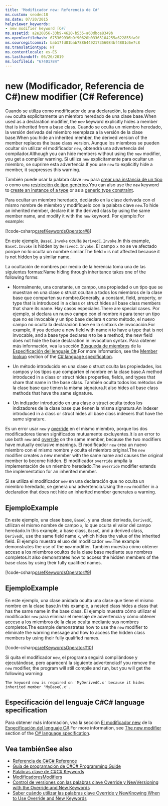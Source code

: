 ```yaml
---
title: 'Modificador new: Referencia de C#'
ms.custom: seodec18
ms.date: 07/20/2015
helpviewer_keywords:
- new modifier keyword [C#]
ms.assetid: a2e20856-33b9-4620-b535-a60dbce8349b
ms.openlocfilehash: 675369936b9f90620b03365104255a622855fa9f
ms.sourcegitcommit: bab17fd81bab7886449217356084bf4881d6e7c8
ms.translationtype: HT
ms.contentlocale: es-ES
ms.lasthandoff: 06/26/2019
ms.locfileid: "67401784"
---
```

# <a name="new-modifier-c-reference"></a><span data-ttu-id="a38fa-102">new (Modificador, Referencia de C#)</span><span class="sxs-lookup"><span data-stu-id="a38fa-102">new modifier (C# Reference)</span></span>

<span data-ttu-id="a38fa-103">Cuando se utiliza como modificador de una declaración, la palabra clave `new` oculta explícitamente un miembro heredado de una clase base.</span><span class="sxs-lookup"><span data-stu-id="a38fa-103">When used as a declaration modifier, the `new` keyword explicitly hides a member that is inherited from a base class.</span></span> <span data-ttu-id="a38fa-104">Cuando se oculta un miembro heredado, la versión derivada del miembro reemplaza a la versión de la clase base.</span><span class="sxs-lookup"><span data-stu-id="a38fa-104">When you hide an inherited member, the derived version of the member replaces the base class version.</span></span> <span data-ttu-id="a38fa-105">Aunque los miembros se pueden ocultar sin utilizar el modificador `new`, obtendrá una advertencia del compilador.</span><span class="sxs-lookup"><span data-stu-id="a38fa-105">Although you can hide members without using the `new` modifier, you get a compiler warning.</span></span> <span data-ttu-id="a38fa-106">Si utiliza `new` explícitamente para ocultar un miembro, se suprime esta advertencia.</span><span class="sxs-lookup"><span data-stu-id="a38fa-106">If you use `new` to explicitly hide a member, it suppresses this warning.</span></span>

<span data-ttu-id="a38fa-107">También puede usar la palabra clave `new` para [crear una instancia de un tipo](../operators/new-operator.md) o como una [restricción de tipo genérico](../keywords/new-constraint.md).</span><span class="sxs-lookup"><span data-stu-id="a38fa-107">You can also use the `new` keyword to [create an instance of a type](../operators/new-operator.md) or as a [generic type constraint](../keywords/new-constraint.md).</span></span>

<span data-ttu-id="a38fa-108">Para ocultar un miembro heredado, declárelo en la clase derivada con el mismo nombre de miembro y modifíquelo con la palabra clave `new`.</span><span class="sxs-lookup"><span data-stu-id="a38fa-108">To hide an inherited member, declare it in the derived class by using the same member name, and modify it with the `new` keyword.</span></span> <span data-ttu-id="a38fa-109">Por ejemplo:</span><span class="sxs-lookup"><span data-stu-id="a38fa-109">For example:</span></span>

[!code-csharp[csrefKeywordsOperator#8](~/samples/snippets/csharp/VS_Snippets_VBCSharp/csrefKeywordsOperator/CS/csrefKeywordsOperators.cs#8)]

<span data-ttu-id="a38fa-110">En este ejemplo, `BaseC.Invoke` oculta `DerivedC.Invoke`.</span><span class="sxs-lookup"><span data-stu-id="a38fa-110">In this example, `BaseC.Invoke` is hidden by `DerivedC.Invoke`.</span></span> <span data-ttu-id="a38fa-111">El campo `x` no se ve afectado porque no lo oculta un nombre similar.</span><span class="sxs-lookup"><span data-stu-id="a38fa-111">The field `x` is not affected because it is not hidden by a similar name.</span></span>

<span data-ttu-id="a38fa-112">La ocultación de nombres por medio de la herencia toma una de las siguientes formas:</span><span class="sxs-lookup"><span data-stu-id="a38fa-112">Name hiding through inheritance takes one of the following forms:</span></span>

- <span data-ttu-id="a38fa-113">Normalmente, una constante, un campo, una propiedad o un tipo que se muestran en una clase o struct ocultan a todos los miembros de la clase base que comparten su nombre.</span><span class="sxs-lookup"><span data-stu-id="a38fa-113">Generally, a constant, field, property, or type that is introduced in a class or struct hides all base class members that share its name.</span></span> <span data-ttu-id="a38fa-114">Hay casos especiales.</span><span class="sxs-lookup"><span data-stu-id="a38fa-114">There are special cases.</span></span> <span data-ttu-id="a38fa-115">Por ejemplo, si declara un nuevo campo con el nombre `N` para tener un tipo que no es invocable y un tipo base declara `N` como método, el nuevo campo no oculta la declaración base en la sintaxis de invocación.</span><span class="sxs-lookup"><span data-stu-id="a38fa-115">For example, if you declare a new field with name `N` to have a type that is not invocable, and a base type declares `N` to be a method, the new field does not hide the base declaration in invocation syntax.</span></span> <span data-ttu-id="a38fa-116">Para obtener más información, vea la sección [Búsqueda de miembros](~/_csharplang/spec/expressions.md#member-lookup) de la [Especificación del lenguaje C#](~/_csharplang/spec/introduction.md).</span><span class="sxs-lookup"><span data-stu-id="a38fa-116">For more information, see the [Member lookup](~/_csharplang/spec/expressions.md#member-lookup) section of the [C# language specification](~/_csharplang/spec/introduction.md).</span></span>

- <span data-ttu-id="a38fa-117">Un método introducido en una clase o struct oculta las propiedades, los campos y los tipos que comparten el nombre en la clase base.</span><span class="sxs-lookup"><span data-stu-id="a38fa-117">A method introduced in a class or struct hides properties, fields, and types that share that name in the base class.</span></span> <span data-ttu-id="a38fa-118">También oculta todos los métodos de la clase base que tienen la misma signatura.</span><span class="sxs-lookup"><span data-stu-id="a38fa-118">It also hides all base class methods that have the same signature.</span></span>

- <span data-ttu-id="a38fa-119">Un indizador introducido en una clase o struct oculta todos los indizadores de la clase base que tienen la misma signatura.</span><span class="sxs-lookup"><span data-stu-id="a38fa-119">An indexer introduced in a class or struct hides all base class indexers that have the same signature.</span></span>

<span data-ttu-id="a38fa-120">Es un error usar `new` y [override](override.md) en el mismo miembro, porque los dos modificadores tienen significados mutuamente excluyentes.</span><span class="sxs-lookup"><span data-stu-id="a38fa-120">It is an error to use both `new` and [override](override.md) on the same member, because the two modifiers have mutually exclusive meanings.</span></span> <span data-ttu-id="a38fa-121">El modificador `new` crea un nuevo miembro con el mismo nombre y oculta el miembro original.</span><span class="sxs-lookup"><span data-stu-id="a38fa-121">The `new` modifier creates a new member with the same name and causes the original member to become hidden.</span></span> <span data-ttu-id="a38fa-122">El modificador `override` amplía la implementación de un miembro heredado.</span><span class="sxs-lookup"><span data-stu-id="a38fa-122">The `override` modifier extends the implementation for an inherited member.</span></span>

<span data-ttu-id="a38fa-123">Si se utiliza el modificador `new` en una declaración que no oculta un miembro heredado, se genera una advertencia.</span><span class="sxs-lookup"><span data-stu-id="a38fa-123">Using the `new` modifier in a declaration that does not hide an inherited member generates a warning.</span></span>

## <a name="example"></a><span data-ttu-id="a38fa-124">Ejemplo</span><span class="sxs-lookup"><span data-stu-id="a38fa-124">Example</span></span>

<span data-ttu-id="a38fa-125">En este ejemplo, una clase base, `BaseC`, y una clase derivada, `DerivedC`, utilizan el mismo nombre de campo `x`, lo que oculta el valor del campo heredado.</span><span class="sxs-lookup"><span data-stu-id="a38fa-125">In this example, a base class, `BaseC`, and a derived class, `DerivedC`, use the same field name `x`, which hides the value of the inherited field.</span></span> <span data-ttu-id="a38fa-126">El ejemplo muestra el uso del modificador `new`.</span><span class="sxs-lookup"><span data-stu-id="a38fa-126">The example demonstrates the use of the `new` modifier.</span></span> <span data-ttu-id="a38fa-127">También muestra cómo obtener acceso a los miembros ocultos de la clase base mediante sus nombres completos.</span><span class="sxs-lookup"><span data-stu-id="a38fa-127">It also demonstrates how to access the hidden members of the base class by using their fully qualified names.</span></span>

[!code-csharp[csrefKeywordsOperator#9](~/samples/snippets/csharp/VS_Snippets_VBCSharp/csrefKeywordsOperator/CS/csrefKeywordsOperators.cs#9)]

## <a name="example"></a><span data-ttu-id="a38fa-128">Ejemplo</span><span class="sxs-lookup"><span data-stu-id="a38fa-128">Example</span></span>

<span data-ttu-id="a38fa-129">En este ejemplo, una clase anidada oculta una clase que tiene el mismo nombre en la clase base.</span><span class="sxs-lookup"><span data-stu-id="a38fa-129">In this example, a nested class hides a class that has the same name in the base class.</span></span> <span data-ttu-id="a38fa-130">El ejemplo muestra cómo utilizar el modificador `new` para eliminar el mensaje de advertencia y cómo obtener acceso a los miembros de la clase oculta mediante sus nombres completos.</span><span class="sxs-lookup"><span data-stu-id="a38fa-130">The example demonstrates how to use the `new` modifier to eliminate the warning message and how to access the hidden class members by using their fully qualified names.</span></span>

[!code-csharp[csrefKeywordsOperator#10](~/samples/snippets/csharp/VS_Snippets_VBCSharp/csrefKeywordsOperator/CS/csrefKeywordsOperators.cs#10)]

<span data-ttu-id="a38fa-131">Si quita el modificador `new`, el programa seguirá compilándose y ejecutándose, pero aparecerá la siguiente advertencia:</span><span class="sxs-lookup"><span data-stu-id="a38fa-131">If you remove the `new` modifier, the program will still compile and run, but you will get the following warning:</span></span>

```text
The keyword new is required on 'MyDerivedC.x' because it hides inherited member 'MyBaseC.x'.
```

## <a name="c-language-specification"></a><span data-ttu-id="a38fa-132">Especificación del lenguaje C#</span><span class="sxs-lookup"><span data-stu-id="a38fa-132">C# language specification</span></span>

<span data-ttu-id="a38fa-133">Para obtener más información, vea la sección [El modificador new](~/_csharplang/spec/classes.md#the-new-modifier) de la [Especificación del lenguaje C#](~/_csharplang/spec/introduction.md).</span><span class="sxs-lookup"><span data-stu-id="a38fa-133">For more information, see [The new modifier](~/_csharplang/spec/classes.md#the-new-modifier) section of the [C# language specification](~/_csharplang/spec/introduction.md).</span></span>

## <a name="see-also"></a><span data-ttu-id="a38fa-134">Vea también</span><span class="sxs-lookup"><span data-stu-id="a38fa-134">See also</span></span>

- [<span data-ttu-id="a38fa-135">Referencia de C#</span><span class="sxs-lookup"><span data-stu-id="a38fa-135">C# Reference</span></span>](../../language-reference/index.md)
- [<span data-ttu-id="a38fa-136">Guía de programación de C#</span><span class="sxs-lookup"><span data-stu-id="a38fa-136">C# Programming Guide</span></span>](../../programming-guide/index.md)
- [<span data-ttu-id="a38fa-137">Palabras clave de C#</span><span class="sxs-lookup"><span data-stu-id="a38fa-137">C# Keywords</span></span>](index.md)
- [<span data-ttu-id="a38fa-138">Modificadores</span><span class="sxs-lookup"><span data-stu-id="a38fa-138">Modifiers</span></span>](modifiers.md)
- [<span data-ttu-id="a38fa-139">Control de versiones con las palabras clave Override y New</span><span class="sxs-lookup"><span data-stu-id="a38fa-139">Versioning with the Override and New Keywords</span></span>](../../programming-guide/classes-and-structs/versioning-with-the-override-and-new-keywords.md)
- [<span data-ttu-id="a38fa-140">Saber cuándo utilizar las palabras clave Override y New</span><span class="sxs-lookup"><span data-stu-id="a38fa-140">Knowing When to Use Override and New Keywords</span></span>](../../programming-guide/classes-and-structs/knowing-when-to-use-override-and-new-keywords.md)
